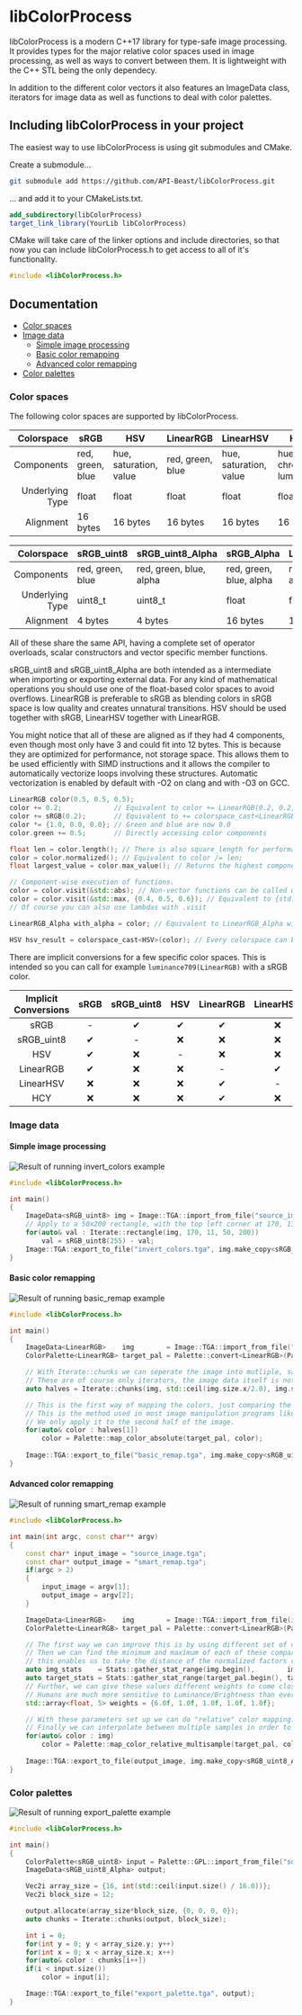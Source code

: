 # libColorProcess

libColorProcess is a modern C++17 library for type-safe image processing. It provides types for the major relative color spaces used in image processing, as well as ways to convert between them. It is lightweight with the C++ STL being the only dependecy.

In addition to the different color vectors it also features an ImageData class, iterators for image data as well as functions to deal with color palettes.

## Including libColorProcess in your project

The easiest way to use libColorProcess is using git submodules and CMake.

Create a submodule...
```bash
git submodule add https://github.com/API-Beast/libColorProcess.git
```

... and add it to your CMakeLists.txt.
```cmake
add_subdirectory(libColorProcess)
target_link_library(YourLib libColorProcess)
```

CMake will take care of the linker options and include directories, so that now you can include libColorProcess.h to get access to all of it's functionality.
```cpp
#include <libColorProcess.h>
```

## Documentation

- [Color spaces](#color-spaces)
- [Image data](#image-data)
  * [Simple image processing](#simple-image-processing)
  * [Basic color remapping](#basic-color-remapping)
  * [Advanced color remapping](#advanced-color-remapping)
- [Color palettes](#color-palettes)

### Color spaces

The following color spaces are supported by libColorProcess.

|      Colorspace | sRGB             | HSV                    | LinearRGB        | LinearHSV              | HCY                    |
|----------------:|------------------|------------------------|------------------|------------------------|------------------------|
|      Components | red, green, blue | hue, saturation, value | red, green, blue | hue, saturation, value | hue, chroma, luminance |
| Underlying Type | float            | float                  | float            | float                  | float                  |
|       Alignment | 16 bytes         | 16 bytes               | 16 bytes         | 16 bytes               | 16 bytes               |

|      Colorspace | sRGB_uint8       | sRGB_uint8_Alpha        | sRGB_Alpha              | LinearRGB_Alpha         |
|----------------:|------------------|-------------------------|-------------------------|-------------------------|
|      Components | red, green, blue | red, green, blue, alpha | red, green, blue, alpha | red, green, blue, alpha |
| Underlying Type | uint8_t          | uint8_t                 | float                   | float                   |
|       Alignment | 4 bytes          | 4 bytes                 | 16 bytes                | 16 bytes                |

All of these share the same API, having a complete set of operator overloads, scalar constructors and vector specific member functions.

sRGB_uint8 and sRGB_uint8_Alpha are both intended as a intermediate when importing or exporting external data. For any kind of mathematical operations you should use one of the float-based color spaces to avoid overflows. LinearRGB is preferable to sRGB as blending colors in sRGB space is low quality and creates unnatural transitions. HSV should be used together with sRGB, LinearHSV together with LinearRGB.

You might notice that all of these are aligned as if they had 4 components, even though most only have 3 and could fit into 12 bytes. This is because they are optimized for performance, not storage space. This allows them to be used efficiently with SIMD instructions and it allows the compiler to automatically vectorize loops involving these structures. Automatic vectorization is enabled by default with -O2 on clang and with -O3 on GCC.

```cpp
LinearRGB color(0.5, 0.5, 0.5);
color += 0.2;             // Equivalent to color += LinearRGB(0.2, 0.2, 0.2);
color += sRGB(0.2);       // Equivalent to += colorspace_cast<LinearRGB>(sRGB(0.2, 0.2, 0.2));
color *= {1.0, 0.0, 0.0}; // Green and blue are now 0.0
color.green += 0.5;       // Directly accessing color components

float len = color.length(); // There is also square_length for performance sensitive code
color = color.normalized(); // Equivalent to color /= len;
float largest_value = color.max_value(); // Returns the highest component of the three, there is also color.min_value()

// Component-wise execution of functions.
color = color.visit(&std::abs); // Non-vector functions can be called using "visit", it will be applied to each element individually
color = color.visit(&std::max, {0.4, 0.5, 0.6}); // Equivalent to {std::max(color.red, 0.4), std::max(color.green, 0.5), std::max(color.blue, 0.6)}
// Of course you can also use lambdas with .visit

LinearRGB_Alpha with_alpha = color; // Equivalent to LinearRGB_Alpha with_alpha(color, 1.0);

HSV hsv_result = colorspace_cast<HSV>(color); // Every colorspace can be converted to every other colorspace via colorspace_cast
```

There are implicit conversions for a few specific color spaces. This is intended so you can call for example `luminance709(LinearRGB)` with a sRGB color.

| Implicit Conversions | sRGB | sRGB_uint8 | HSV | LinearRGB | LinearHSV | HCY |
|:--------------------:|:----:|:----------:|:---:|:---------:|:---------:|:---:|
|         sRGB         |   -  |      ✔     |  ✔  |     ✔     |     ❌     |  ❌  |
|      sRGB_uint8      |   ✔  |      -     |  ❌  |     ❌     |     ❌     |  ❌  |
|          HSV         |   ✔  |      ❌     |  -  |     ❌     |     ❌     |  ❌  |
|       LinearRGB      |   ✔  |      ❌     |  ❌  |     -     |     ✔     |  ✔  |
|       LinearHSV      |   ❌  |      ❌     |  ❌  |     ✔     |     -     |  ❌  |
|          HCY         |   ❌  |      ❌     |  ❌  |     ✔     |     ❌     |  -  |

### Image data

#### Simple image processing

![Result of running invert_colors example](docs/invert_colors.jpg)
```cpp
#include <libColorProcess.h>

int main()
{
	ImageData<sRGB_uint8> img = Image::TGA::import_from_file("source_image.tga").make_copy<sRGB_uint8>();
	// Apply to a 50x200 rectangle, with the top left corner at 170, 11 image coordinates
	for(auto& val : Iterate::rectangle(img, 170, 11, 50, 200))
		val = sRGB_uint8(255) - val;
	Image::TGA::export_to_file("invert_colors.tga", img.make_copy<sRGB_uint8_Alpha>());
}
```

#### Basic color remapping

![Result of running basic_remap example](docs/basic_remap.jpg)
```cpp
#include <libColorProcess.h>

int main()
{
	ImageData<LinearRGB>    img        = Image::TGA::import_from_file("source_image.tga").make_copy<LinearRGB>();
	ColorPalette<LinearRGB> target_pal = Palette::convert<LinearRGB>(Palette::GPL::import_from_file("source_palette.gpl"));

	// With Iterate::chunks we can seperate the image into mutliple, same-sized parts.
	// These are of course only iterators, the image data itself is not affected.
	auto halves = Iterate::chunks(img, std::ceil(img.size.x/2.0), img.size.y);

	// This is the first way of mapping the colors, just comparing the color vectors directly, replacing each color with the palette entry whose distance is closest.
	// This is the method used in most image manipulation programs like GIMP or Photoshop, but is naive and yields low quality results.
	// We only apply it to the second half of the image.
	for(auto& color : halves[1])
		color = Palette::map_color_absolute(target_pal, color);
	
	Image::TGA::export_to_file("basic_remap.tga", img.make_copy<sRGB_uint8_Alpha>());
}
```

#### Advanced color remapping

![Result of running smart_remap example](docs/smart_remap.jpg)
```cpp
#include <libColorProcess.h>

int main(int argc, const char** argv)
{
	const char* input_image = "source_image.tga";
	const char* output_image = "smart_remap.tga";
	if(argc > 2)
	{
		input_image = argv[1];
		output_image = argv[2];
	}

	ImageData<LinearRGB>    img        = Image::TGA::import_from_file(input_image).make_copy<LinearRGB>();
	ColorPalette<LinearRGB> target_pal = Palette::convert<LinearRGB>(Palette::GPL::import_from_file("source_palette.gpl"));

	// The first way we can improve this is by using different set of comparison factors from the raw color values.
	// Then we can find the minimum and maximum of each of these comparison factors,
	// this enables us to take the distance of the normalized factors rather than of the absolute factors.
	auto img_stats    = Stats::gather_stat_range(img.begin(),        img.end(),        Stats::perceptive_factors);
	auto target_stats = Stats::gather_stat_range(target_pal.begin(), target_pal.end(), Stats::perceptive_factors);
	// Further, we can give these values different weights to come closer to human perception.
	// Humans are much more sensitive to Luminance/Brightness than everything else, so we give it 3 times the weight.
	std::array<float, 5> weights = {6.0f, 1.0f, 1.0f, 1.0f, 1.0f}; 

	// With these parameters set up we can do "relative" color mapping.
	// Finally we can interpolate between multiple samples in order to get a result with smooth transitions.
	for(auto& color : img)
		color = Palette::map_color_relative_multisample(target_pal, color, Stats::perceptive_factors, target_stats, img_stats, weights);
	
	Image::TGA::export_to_file(output_image, img.make_copy<sRGB_uint8_Alpha>());
}
```

### Color palettes

![Result of running export_palette example](docs/export_palette.png)
```cpp
#include <libColorProcess.h>

int main()
{
	ColorPalette<sRGB_uint8> input = Palette::GPL::import_from_file("source_palette.gpl");
	ImageData<sRGB_uint8_Alpha> output;

	Vec2i array_size = {16, int(std::ceil(input.size() / 16.0))};
	Vec2i block_size = 12;

	output.allocate(array_size*block_size, {0, 0, 0, 0});
	auto chunks = Iterate::chunks(output, block_size);

	int i = 0;
	for(int y = 0; y < array_size.y; y++)
	for(int x = 0; x < array_size.x; x++)
	for(auto& color : chunks[i++])
	if(i < input.size())
		color = input[i];

	Image::TGA::export_to_file("export_palette.tga", output);
}
```